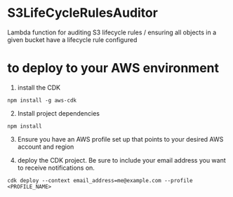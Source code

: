 # S3LifeCycleRulesAuditor
Lambda function for auditing S3 lifecycle rules / ensuring all objects in a given bucket have a lifecycle rule configured

# to deploy to your AWS environment

1. install the CDK

```shell
npm install -g aws-cdk
```

2. Install project dependencies

```shell
npm install
```

3. Ensure you have an AWS profile set up that points to your desired AWS account and region

4. deploy the CDK project. Be sure to include your email address you want to receive notifications on.

```shell
cdk deploy --context email_address=me@example.com --profile <PROFILE_NAME>
```
